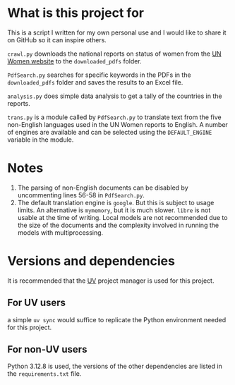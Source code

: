 # What is this project for

This is a script I written for my own personal use and I would like to share it on GitHub so it can inspire others.

`crawl.py` downloads the national reports on status of women from the [UN Women website](https://www.unwomen.org/en/how-we-work/commission-on-the-status-of-women/csw69-2025/preparations) to the `downloaded_pdfs` folder.

`PdfSearch.py` searches for specific keywords in the PDFs in the `downloaded_pdfs` folder and saves the results to an Excel file.

`analysis.py` does simple data analysis to get a tally of the countries in the reports.

`trans.py` is a module called by `PdfSearch.py` to translate text from the five non-English languages used in the UN Women reports to English. A number of engines are available and can be selected using the `DEFAULT_ENGINE` variable in the module.

# Notes
1. The parsing of non-English documents can be disabled by uncommenting lines 56-58 in `PdfSearch.py`.
2. The default translation engine is `google`. But this is subject to usage limits. An alternative is `mymemory`, but it is much slower. `libre` is not usable at the time of writing. Local models are not recommended due to the size of the documents and the complexity involved in running the models with multiprocessing.

# Versions and dependencies
It is recommended that the [UV](https://docs.astral.sh/uv/) project manager is used for this project.

## For UV users

a simple `uv sync` would suffice to replicate the Python environment needed for this project.

## For non-UV users

Python 3.12.8 is used, the versions of the other dependencies are listed in the `requirements.txt` file.